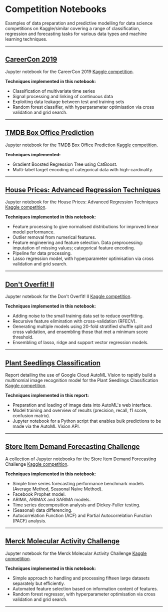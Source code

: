# Competition Notebooks

Examples of data preparation and predictive modelling for data science competitions on Kaggle/similar covering a range of classification, regression and forecasting tasks for various data types and machine learning techniques.

---

## [CareerCon 2019](CareerCon2019/CareerCon2019.ipynb)
Jupyter notebook for the CareerCon 2019 [Kaggle competition](https://www.kaggle.com/c/career-con-2019).

**Techniques implemented in this notebook:**
- Classification of multivariate time series
- Signal processing and linking of continuous data
- Exploiting data leakage between test and training sets
- Random forest classifier, with hyperparameter optimisation via cross validation and grid search.

---

## [TMDB Box Office Prediction](BoxOfficePrediction/CatBoost-CatBoost_Encoding-Additional_Data.ipynb)
Jupyter notebook for the TMDB Box Office Prediction [Kaggle competition](https://www.kaggle.com/c/tmdb-box-office-prediction/).

**Techniques implemented:**
- Gradient Boosted Regression Tree using CatBoost.
- Multi-label target encoding of categorical data with high-cardinality.

---

## [House Prices: Advanced Regression Techniques](HousePricesAdvancedRegression/HousePricesLinearModel.ipynb)
Jupyter notebook for the House Prices: Advanced Regression Techniques [Kaggle competition](https://www.kaggle.com/c/house-prices-advanced-regression-techniques).

**Techniques implemented in this notebook:**
- Feature processing to give normalised distributions for improved linear model performance.
- Outlier removal from numerical features.
- Feature engineering and feature selection. Data preprocessing: imputation of missing values; categorical feature encoding.
- Pipeline for data processing.
- Lasso regression model, with hyperparameter optimisation via cross validation and grid search.

---

## [Don't Overfit! II](DontOverfit/DontOverfit.ipynb)
Jupyter notebook for the Don't Overfit! II [Kaggle competition](https://www.kaggle.com/c/dont-overfit-ii).

**Techniques implemented in this notebook:**
- Adding noise to the small training data set to reduce overfitting.
- Recursive feature elimination with cross-validation (RFECV).
- Generating multiple models using 20-fold stratified shuffle split and cross validation, and ensembling those that met a minimum score threshold.
- Ensembling of lasso, ridge and support vector regression models.

---

## [Plant Seedlings Classification](PlantSeedlingsClassification)
Report detailing the use of Google Cloud AutoML Vision to rapidly build a multinomial image recognition model for the Plant Seedlings Classification [Kaggle competition](https://www.kaggle.com/c/plant-seedlings-classification).

**Techniques implemented in this report:**
- Preparation and loading of image data into AutoML's web interface.
- Model training and overview of results (precision, recall, f1 score, confusion matrix).
- Jupyter notebook for a Python script that enables bulk predictions to be made via the AutoML Vision API.

---

## [Store Item Demand Forecasting Challenge](StoreItemDemand)
A collection of Jupyter notebooks for the Store Item Demand Forecasting Challenge [Kaggle competition](https://www.kaggle.com/c/demand-forecasting-kernels-only).

**Techniques implemented in this notebook:**
- Simple time series forecasting performance benchmark models (Average Method, Seasonal Naive Method).
- Facebook Prophet model.
- ARIMA, ARIMAX and SARIMA models.
- Time series decomposition analysis and Dickey-Fuller testing.
- (Seasonal) data differencing.
- Autocorrelation Function (ACF) and Partial Autocorrelation Function (PACF) analysis.

---

## [Merck Molecular Activity Challenge](MolecularActivity/MolecularActivity.ipynb)
Jupyter notebook for the Merck Molecular Activity Challenge [Kaggle competition](https://www.kaggle.com/c/MerckActivity).

**Techniques implemented in this notebook:**
- Simple approach to handling and processing fifteen large datasets separately but efficiently.
- Automated feature selection based on information content of features.
- Random forest regressor, with hyperparameter optimisation via cross validation and grid search.

---
